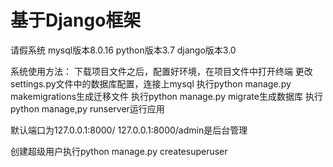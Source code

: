# 基于Django框架
请假系统
mysql版本8.0.16
python版本3.7
django版本3.0

系统使用方法：
下载项目文件之后，配置好环境，在项目文件中打开终端
更改settings.py文件中的数据库配置，连接上mysql
执行python manage.py makemigrations生成迁移文件
执行python manage.py migrate生成数据库
执行python manage,py runserver运行应用

默认端口为127.0.0.1:8000/
127.0.0.1:8000/admin是后台管理

创建超级用户执行python manage.py createsuperuser
